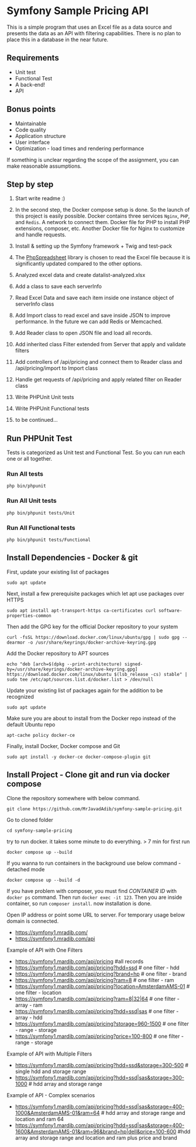 # Symfony Sample Pricing API

This is a simple program that uses an Excel file as a data source and presents the data as an API with filtering capabilities. There is no plan to place this in a database in the near future.

## Requirements

- Unit test
- Functional Test
- A back-end!
- API

## Bonus points

- Maintainable
- Code quality
- Application structure
- User interface
- Optimization - load times and rendering performance

If something is unclear regarding the scope of the assignment, you can make reasonable assumptions.

## Step by step

1. Start write readme :)
2. In the second step, the Docker compose setup is done. So the launch of this project is easily possible. Docker contains three services `Nginx`, `PHP`, and `Redis`. A network to connect them. Docker file for PHP to install PHP extensions, composer, etc. Another Docker file for Nginx to customize and handle requests.
3. Install & setting up the Symfony framework + Twig and test-pack
4. The [PhpSpreadsheet](https://github.com/PHPOffice/PhpSpreadsheet) library is chosen to read the Excel file because it is significantly updated compared to the other options.
5. Analyzed excel data and create datalist-analyzed.xlsx
6. Add a class to save each serverInfo
7. Read Excel Data and save each item inside one instance object of serverInfo class
8. Add Import class to read excel and save inside JSON to improve performance. In the future we can add Redis or Memcached.
9. Add Reader class to open JSON file and load all records.
10. Add inherited class Filter extended from Server that apply and validate filters
11. Add controllers of /api/pricing and connect them to Reader class and /api/pricing/import to Import class
12. Handle get requests of /api/pricing and apply related filter on Reader class
13. Write PHPUnit Unit tests
14. Write PHPUnit Functional tests

15. to be continued...

## Run PHPUnit Test

Tests is categorized as Unit test and Functional Test. So you can run each one or all together.

### Run All tests

```php bin/phpunit```

### Run All Unit tests

```php bin/phpunit tests/Unit```

### Run All Functional tests

```php bin/phpunit tests/Functional```

## Install Dependencies - Docker & git

First, update your existing list of packages

```sudo apt update```

Next, install a few prerequisite packages which let apt use packages over HTTPS

```sudo apt install apt-transport-https ca-certificates curl software-properties-common```

Then add the GPG key for the official Docker repository to your system

```curl -fsSL https://download.docker.com/linux/ubuntu/gpg | sudo gpg --dearmor -o /usr/share/keyrings/docker-archive-keyring.gpg```

Add the Docker repository to APT sources

```echo "deb [arch=$(dpkg --print-architecture) signed-by=/usr/share/keyrings/docker-archive-keyring.gpg] https://download.docker.com/linux/ubuntu $(lsb_release -cs) stable" | sudo tee /etc/apt/sources.list.d/docker.list > /dev/null```

Update your existing list of packages again for the addition to be recognized

```sudo apt update```

Make sure you are about to install from the Docker repo instead of the default Ubuntu repo

```apt-cache policy docker-ce```

Finally, install Docker, Docker compose and Git

```sudo apt install -y docker-ce docker-compose-plugin git```

## Install Project - Clone git and run via docker compose

Clone the repository somewhere with below command.

```git clone https://github.com/MrJavadAdib/symfony-sample-pricing.git```

Go to cloned folder

```cd symfony-sample-pricing```

try to run docker. it takes some minute to do everything. > 7 min for first run

```docker compose up --build```

If you wanna to run containers in the background use below command - detached mode

```docker compose up --build -d```

If you have problem with composer, you must find *CONTAINER ID* with `docker ps` command. Then run `docker exec -it 123`. Then you are inside container, so run `composer install`. now installation is done.

Open IP address or point some URL to server. For temporary usage below domain is connected.

- <https://symfony1.mradib.com/>
- <https://symfony1.mradib.com/api>

Example of API with One Filters

- <https://symfony1.mardib.com/api/pricing> #all records
- <https://symfony1.mardib.com/api/pricing?hdd=ssd> # one filter - hdd
- <https://symfony1.mardib.com/api/pricing?brand=hp> # one filter - brand
- <https://symfony1.mardib.com/api/pricing?ram=8> # one filter - ram
- <https://symfony1.mardib.com/api/pricing?location=AmsterdamAMS-01> # one filter - location
- <https://symfony1.mardib.com/api/pricing?ram=8|32|64> # one filter - array - ram
- <https://symfony1.mardib.com/api/pricing?hdd=ssd|sas>  # one filter - array - hdd
- <https://symfony1.mardib.com/api/pricing?storage=960-1500> # one filter - range - storage
- <https://symfony1.mardib.com/api/pricing?price=100-800> # one filter - range - storage

Example of API with Multiple Filters

- <https://symfony1.mardib.com/api/pricing?hdd=ssd&storage=300-500> # single hdd and storage range
- <https://symfony1.mardib.com/api/pricing?hdd=ssd|sas&storage=300-1000> # hdd array and storage range

Example of API - Complex scenarios

- <https://symfony1.mardib.com/api/pricing?hdd=ssd|sas&storage=400-1000&AmsterdamAMS-01&ram=64> # hdd array and storage range and location and ram 64
- <https://symfony1.mardib.com/api/pricing?hdd=ssd|sas&storage=400-1600&AmsterdamAMS-01&ram=96&brand=hp|dell&price=100-600> #hdd array and storage range and location and ram plus price and brand
